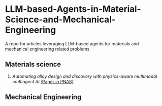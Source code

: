 # LLM-based-Agents-in-Material-Science-and-Mechanical-Engineering
A repo for articles leveraging LLM-based agents for materials and mechanical engineering related problems

## Materials science
1. *Automating alloy design and discovery with physics-aware multimodal multiagent AI* [[Paper in PNAS]](https://www.pnas.org/doi/10.1073/pnas.2414074122)

## Mechanical Engineering
